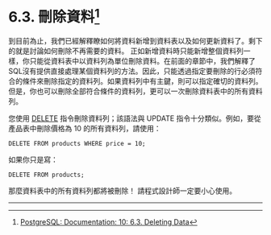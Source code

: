 # 6.3. 刪除資料[^1]

到目前為止，我們已經解釋瞭如何將資料新增到資料表以及如何更新資料了。剩下的就是討論如何刪除不再需要的資料。 正如新增資料時只能新增整個資料列一樣，你只能從資料表中以資料列為單位刪除資料。在前面的章節中，我們解釋了SQL沒有提供直接處理某個資料列的方法。因此，只能透過指定要刪除的行必須符合的條件來刪除指定的資料列。如果資料列中有主鍵，則可以指定確切的資料列。但是，你也可以刪除全部符合條件的資料列，更可以一次刪除資料表中的所有資料列。

您使用 [DELETE](/vi-reference/i-sql-commands/delete.md) 指令刪除資料列；該語法與 UPDATE 指令十分類似。例如，要從產品表中刪除價格為 10 的所有資料列，請使用：

```
DELETE FROM products WHERE price = 10;
```

如果你只是寫：

```
DELETE FROM products;
```

那麼資料表中的所有資料列都將被刪除！ 請程式設計師一定要小心使用。

---

[^1]: [PostgreSQL: Documentation: 10: 6.3. Deleting Data](https://www.postgresql.org/docs/10/static/dml-delete.html)

